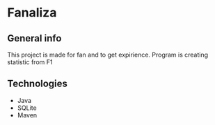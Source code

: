 # Fanaliza
## General info
This project is made for fan and to get expirience.
Program is creating statistic from F1
## Technologies
* Java
* SQLite
* Maven
